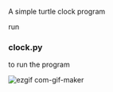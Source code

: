 A simple turtle clock program

<p>run <h3>clock.py</h3> to run the program</p>

![ezgif com-gif-maker](https://user-images.githubusercontent.com/90372447/173773362-f09c41a2-7a29-4ece-96e3-d73d304eb7ee.gif)
